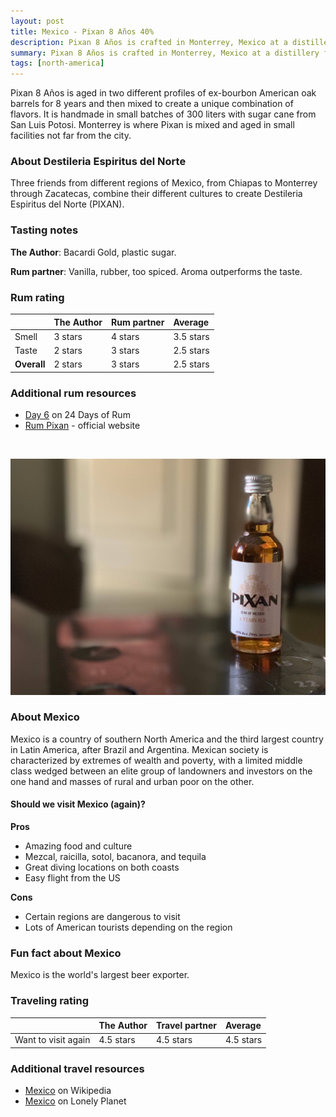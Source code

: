 ```yaml
---
layout: post
title: Mexico - Pixan 8 Años 40%
description: Pixan 8 Años is crafted in Monterrey, Mexico at a distillery founded by three friends
summary: Pixan 8 Años is crafted in Monterrey, Mexico at a distillery founded by three friends
tags: [north-america]
---
```


Pixan 8 Años is aged in two different profiles of ex-bourbon American oak barrels for 8 years and then mixed to create a unique combination of flavors. It is handmade in small batches of 300 liters with sugar cane from San Luis Potosi. Monterrey is where Pixan is mixed and aged in small facilities not far from the city.

### About Destileria Espiritus del Norte

Three friends from different regions of Mexico, from Chiapas to Monterrey through Zacatecas, combine their different cultures to create Destileria Espiritus del Norte (PIXAN).

### Tasting notes

**The Author**: Bacardi Gold, plastic sugar.

**Rum partner**: Vanilla, rubber, too spiced. Aroma outperforms the taste.

### Rum rating

| | The Author | Rum partner | Average |
| :--- | :--- | :--- | :--- |
| Smell | 3 stars | 4 stars | 3.5 stars |
| Taste | 2 stars | 3 stars | 2.5 stars |
| **Overall** | 2 stars | 3 stars | 2.5 stars |

### Additional rum resources
- [Day 6](https://24daysofrum.com/day-6/) on 24 Days of Rum
- [Rum Pixan](https://rumpixan.com/home.html) - official website

<br>

![Image of Pixan 8 Años 50ml bottle](/assets/img/06-pixan.jpg)

### About Mexico

Mexico is a country of southern North America and the third largest country in Latin America, after Brazil and Argentina. Mexican society is characterized by extremes of wealth and poverty, with a limited middle class wedged between an elite group of landowners and investors on the one hand and masses of rural and urban poor on the other.

#### Should we visit Mexico (again)?

**Pros**
- Amazing food and culture
- Mezcal, raicilla, sotol, bacanora, and tequila
- Great diving locations on both coasts
- Easy flight from the US

**Cons**
- Certain regions are dangerous to visit
- Lots of American tourists depending on the region

### Fun fact about Mexico

Mexico is the world's largest beer exporter.

### Traveling rating

| | The Author | Travel partner | Average |
| :--- | :--- | :--- | :--- |
| Want to visit again | 4.5 stars | 4.5 stars | 4.5 stars |

### Additional travel resources
- [Mexico](https://en.wikipedia.org/wiki/Mexico) on Wikipedia
- [Mexico](https://www.lonelyplanet.com/mexico) on Lonely Planet

<br>